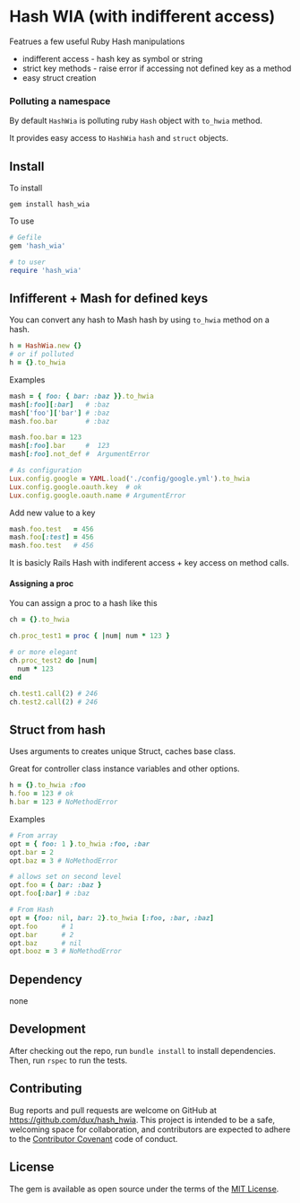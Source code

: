 # Hash WIA (with indifferent access)

Featrues a few useful Ruby Hash manipulations

* indifferent access - hash key as symbol or string
* strict key methods - raise error if accessing not defined key as a method
* easy struct creation

### Polluting a namespace

By default `HashWia` is polluting ruby `Hash` object with `to_hwia` method.

It provides easy access to `HashWia` `hash` and `struct` objects.

## Install

To install

`gem install hash_wia`

To use

```ruby
# Gefile
gem 'hash_wia'

# to user
require 'hash_wia'
```

## Infifferent + Mash for defined keys

You can convert any hash to Mash hash by using `to_hwia` method on a hash.

```ruby
h = HashWia.new {}
# or if polluted
h = {}.to_hwia
```

Examples

```ruby
mash = { foo: { bar: :baz }}.to_hwia
mash[:foo][:bar]   # :baz
mash['foo']['bar'] # :baz
mash.foo.bar       # :baz

mash.foo.bar = 123
mash[:foo].bar     #  123
mash[:foo].not_def #  ArgumentError

# As configuration
Lux.config.google = YAML.load('./config/google.yml').to_hwia
Lux.config.google.oauth.key  # ok
Lux.config.google.oauth.name # ArgumentError
```

Add new value to a key

```ruby
mash.foo.test   = 456
mash.foo[:test] = 456
mash.foo.test   # 456
```

It is basicly Rails Hash with indiferent access + key access on method calls.

#### Assigning a proc

You can assign a proc to a hash like this

```ruby
ch = {}.to_hwia

ch.proc_test1 = proc { |num| num * 123 }

# or more elegant
ch.proc_test2 do |num|
  num * 123
end

ch.test1.call(2) # 246
ch.test2.call(2) # 246
```

## Struct from hash

Uses arguments to creates unique Struct, caches base class.

Great for controller class instance variables and other options.

```ruby
h = {}.to_hwia :foo
h.foo = 123 # ok
h.bar = 123 # NoMethodError
```

Examples

```ruby
# From array
opt = { foo: 1 }.to_hwia :foo, :bar
opt.bar = 2
opt.baz = 3 # NoMethodError

# allows set on second level
opt.foo = { bar: :baz }
opt.foo[:bar] # :baz

# From Hash
opt = {foo: nil, bar: 2}.to_hwia [:foo, :bar, :baz]
opt.foo      # 1
opt.bar      # 2
opt.baz      # nil
opt.booz = 3 # NoMethodError
```

## Dependency

none

## Development

After checking out the repo, run `bundle install` to install dependencies. Then, run `rspec` to run the tests.

## Contributing

Bug reports and pull requests are welcome on GitHub at https://github.com/dux/hash_hwia.
This project is intended to be a safe, welcoming space for collaboration, and contributors are expected to adhere to the
[Contributor Covenant](http://contributor-covenant.org) code of conduct.

## License

The gem is available as open source under the terms of the [MIT License](https://opensource.org/licenses/MIT).
